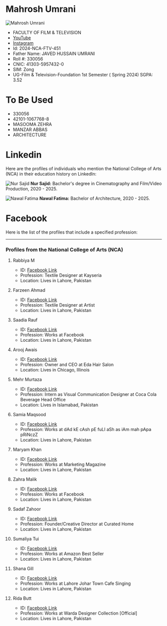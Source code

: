 # Mahrosh Umrani
![Mahrosh Umrani](https://yt3.googleusercontent.com/g-4j6oUyMEX5QedNq43MkNk5kwSe31OppoiqBfFrO9reQAF1mXt3nMBQpsU7cr1nRfXCs3NNZw=s160-c-k-c0x00ffffff-no-rj)
- FACULTY OF FILM & TELEVISION
- [YouTube](https://www.youtube.com/@mahroshumrani2003)
- [Instagram](https://www.instagram.com/mahrosh_umrani/)
- Id: 2024-NCA-FTV-451
- Father Name: JAVED HUSSAIN UMRANI
- Roll #: 330056
- CNIC: 41303-5957432-0
- SIM: Zong
- UG-Film & Television-Foundation 1st Semester ( Spring 2024) SGPA: 3.52

# To Be Used 
- 330056 
- 42101-1067768-8 
- MASOOMA ZEHRA 
- MANZAR ABBAS 
- ARCHITECTURE


# Linkedin
Here are the profiles of individuals who mention the National College of Arts (NCA) in their education history on LinkedIn:

![Nur Sajid](https://media.licdn.com/dms/image/v2/D5603AQEwnv81-PlgjA/profile-displayphoto-shrink_200_200/profile-displayphoto-shrink_200_200/0/1718218490785?e=1736985600&v=beta&t=mJZDsQYA8BkJ2isks8mpFeacbwf2W-phsT-uUCfIKSw) 
**Nur Sajid:** 
Bachelor's degree in Cinematography and Film/Video Production, 2020 - 2025.

![Nawal Fatima](https://media.licdn.com/dms/image/v2/D4D03AQHr6BEAvO_0lg/profile-displayphoto-shrink_200_200/profile-displayphoto-shrink_200_200/0/1720287249142?e=1736985600&v=beta&t=ZqVzS67MhYiYCbwiWIZW705yVIdPal6BiEHXlfmia8s) 
**Nawal Fatima:**
Bachelor of Architecture, 2020 - 2025.

# Facebook

Here is the list of the profiles that include a specified profession:

---

### Profiles from the National College of Arts (NCA)

1. Rabbiya M
   - ID: [Facebook Link](https://web.facebook.com/rabbiya.malik.31)
   - Profession: Textile Designer at Kayseria
   - Location: Lives in Lahore, Pakistan

2. Farzeen Ahmad
   - ID: [Facebook Link](https://web.facebook.com/farzeenahmad0)
   - Profession: Textile Designer at Artist
   - Location: Lives in Lahore, Pakistan

3. Saadia Rauf
   - ID: [Facebook Link](https://web.facebook.com/saadia.rauf.18)
   - Profession: Works at Facebook
   - Location: Lives in Lahore, Pakistan

4. Arooj Awais
   - ID: [Facebook Link](https://web.facebook.com/Hoorainkhan1203)
   - Profession: Owner and CEO at Eda Hair Salon
   - Location: Lives in Chicago, Illinois

5. Mehr Murtaza
   - ID: [Facebook Link](https://web.facebook.com/mehru.murtaza.5)
   - Profession: Intern as Visual Communication Designer at Coca Cola Beverage Head Office
   - Location: Lives in Islamabad, Pakistan

6. Samia Maqsood
   - ID: [Facebook Link](https://web.facebook.com/samia.maqsood.144)
   - Profession: Works at dAd kE cAsh pE fuLI aSh as iAm mah pApa pRiNczZ
   - Location: Lives in Lahore, Pakistan

7. Maryam Khan
   - ID: [Facebook Link](https://web.facebook.com/profile.php?id=100048336902111)
   - Profession: Works at Marketing Magazine
   - Location: Lives in Lahore, Pakistan

8. Zahra Malik
   - ID: [Facebook Link](https://web.facebook.com/profile.php?id=100064731697847)
   - Profession: Works at Facebook
   - Location: Lives in Lahore, Pakistan

9. Sadaf Zahoor
   - ID: [Facebook Link](https://web.facebook.com/sadaf.zahoor.923)
   - Profession: Founder/Creative Director at Curated Home
   - Location: Lives in Lahore, Pakistan

10. Sumaliya Tui
    - ID: [Facebook Link](https://web.facebook.com/sumaliya.tui)
    - Profession: Works at Amazon Best Seller
    - Location: Lives in Lahore, Pakistan

11. Shana Gill
    - ID: [Facebook Link](https://web.facebook.com/profile.php?id=61550347250472)
    - Profession: Works at Lahore Johar Town Cafe Singing
    - Location: Lives in Lahore, Pakistan

12. Rida Butt
    - ID: [Facebook Link](https://web.facebook.com/profile.php?id=100073031581319)
    - Profession: Works at Warda Designer Collection [Official]
    - Location: Lives in Lahore, Pakistan
